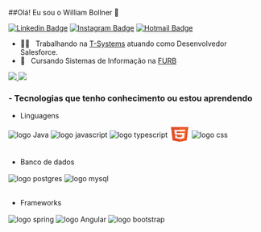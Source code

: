 ##Olá! Eu sou o William Bollner 👋

[![Linkedin Badge](https://img.shields.io/badge/-WilliamBollner-6633cc?-LinkedIn-blue?style=flat-square&logo=Linkedin&logoColor=white&link=https://www.linkedin.com/in/william-bollner-4416312b)](https://www.linkedin.com/in/william-bollner-4416312b) 
[![Instagram Badge](https://img.shields.io/badge/-William_Bollner-blue?style=flat-square&logo=Instagram&logoColor=white&link=https://https://www.instagram.com/william_bollner/)](https://www.instagram.com/jucabnu/) 
[![Hotmail Badge](https://img.shields.io/badge/-williambollner@hotmail.com-6633cc?style=flat-square&logo=Hotmail&logoColor=white&link=mailto:williambollner@hotmail.com)](mailto:williambollner@hotmail.com)

- 👨‍💻 &nbsp; Trabalhando na [T-Systems](https://www.t-systems.com/br/pt) atuando como Desenvolvedor Salesforce.
- 📖 &nbsp; Cursando Sistemas de Informação na [FURB](https://www.furb.br/pt)

<div>
    <a href="https://github.com/WilliamBollner">
        <img height="180em"
            src="https://github-readme-stats.vercel.app/api?username=WilliamBollner&show_icons=true&theme=tokyonight&include_all_commits=true&count_private=true" />
        <img height="180em"
            src="https://github-readme-stats.vercel.app/api/top-langs/?username=WilliamBollner&layout=compact&langs_count=7&theme=tokyonight" />
    </a>
</div>

<h3> - Tecnologias que tenho conhecimento ou estou aprendendo</h3>

- Linguagens

<div style="display: inline_block">
    <img align="center" alt="logo Java" height="30" width="40"
        src="https://cdn.jsdelivr.net/gh/devicons/devicon/icons/java/java-original-wordmark.svg" />
    <img align="center" alt="logo javascript" height="30" width="40"
        src="https://cdn.jsdelivr.net/gh/devicons/devicon/icons/javascript/javascript-original.svg" />
    <img align="center" alt="logo typescript" height="30" width="40"
        src="https://cdn.jsdelivr.net/gh/devicons/devicon/icons/typescript/typescript-original.svg" />
    <img align="center" alt="logo Html5" height="30" width="40"
        src="https://raw.githubusercontent.com/devicons/devicon/master/icons/html5/html5-original.svg" />
    <img align="center" alt="logo css" height="30" width="40"
        src="https://cdn.jsdelivr.net/gh/devicons/devicon/icons/css3/css3-plain-wordmark.svg" />
</div>
<br>

- Banco de dados

<div style="display: inline_block">
    <img align="center" alt="logo postgres" height="30" width="40"
        src="https://cdn.jsdelivr.net/gh/devicons/devicon/icons/postgresql/postgresql-original.svg" />
    <img align="center" alt="logo mysql" height="30" width="40"
        src="https://cdn.jsdelivr.net/gh/devicons/devicon/icons/mysql/mysql-original.svg" />

</div>
<br>

- Frameworks

<div style="display: inline_block">
    <img align="center" alt="logo spring" height="30" width="40"
        src="https://cdn.jsdelivr.net/gh/devicons/devicon/icons/spring/spring-original.svg" />
    <img align="center" alt="logo Angular" height="30" width="40"
        src="https://cdn.jsdelivr.net/gh/devicons/devicon/icons/angularjs/angularjs-original.svg" />
    <img align="center" alt="logo bootstrap" height="30" width="40"
        src="https://cdn.jsdelivr.net/gh/devicons/devicon/icons/bootstrap/bootstrap-plain.svg" />

</div>
